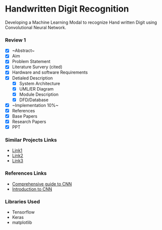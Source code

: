 # Handwritten Digit Recognition
Developing a Machine Learning Modal to recognize Hand written Digit using Convolutional Neural Network.

### Review 1
- [x] ~Abstract~
- [x] Aim
- [x] Problem Statement
- [x] Literature Survery (cited)
- [x] Hardware and software Requirements
- [x] Detialed Description
    - [x] System Architecture
    - [x] UML/ER Diagram
    - [x] Module Description
    - [x] DFD/Database
- [x] ~Implementation 10%~
- [x] References
- [x] Base Papers
- [x] Research Papers
- [x] PPT

### Similar Projects Links
* [Link1](http://www.diva-portal.org/smash/get/diva2:1293077/FULLTEXT02.pdf)
* [Link2](https://iarjset.com/upload/2017/si/NCAIT%2017/IARJSET-NCAIT%2011.pdf)
* [Link3](https://www.researchgate.net/profile/Rishika-Kushwah-2/publication/343010636_Handwritten_Digit_Recognition_using_Machine_and_Deep_Learning_Algorithms/links/5f146d91299bf1e548c36fba/Handwritten-Digit-Recognition-using-Machine-and-Deep-Learning-Algorithms.pdf?origin=publication_detail)

### References Links
* [Comprehensive guide to CNN](https://towardsdatascience.com/a-comprehensive-guide-to-convolutional-neural-networks-the-eli5-way-3bd2b1164a53)
* [Introduction to CNN](https://towardsdatascience.com/convolutional-neural-network-17fb77e76c05#:~:text=Fully%20Connected%20Layer%20is%20simply,into%20the%20fully%20connected%20layer.)


### Libraries Used
- Tensorflow
- Keras
- matplotlib